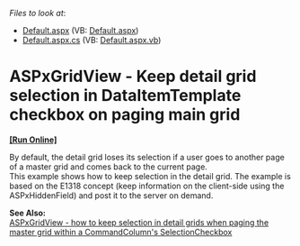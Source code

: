 <!-- default file list -->
*Files to look at*:

* [Default.aspx](./CS/WebSite/Default.aspx) (VB: [Default.aspx](./VB/WebSite/Default.aspx))
* [Default.aspx.cs](./CS/WebSite/Default.aspx.cs) (VB: [Default.aspx.vb](./VB/WebSite/Default.aspx.vb))
<!-- default file list end -->
# ASPxGridView - Keep detail grid selection in DataItemTemplate checkbox on paging main grid
<!-- run online -->
**[[Run Online]](https://codecentral.devexpress.com/e2246/)**
<!-- run online end -->


<p>By default, the detail grid loses its selection if a user goes to another page of a master grid and comes back to the current page. <br />
This example shows how to keep selection in the detail grid. The example is based on the E1318 concept (keep information on the client-side using the ASPxHiddenField) and post it to the server on demand.</p><p><strong>See Also:</strong><br />
<a href="https://www.devexpress.com/Support/Center/p/e2247">ASPxGridView - how to keep selection in detail grids when paging the master grid within a CommandColumn's SelectionCheckbox</a></p>

<br/>


